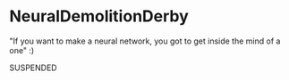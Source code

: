 # NeuralDemolitionDerby

"If you want to make a neural network, you got to get inside the mind of a one" :)

SUSPENDED
